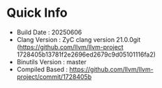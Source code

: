 # Quick Info
* Build Date : 20250606
* Clang Version : ZyC clang version 21.0.0git (https://github.com/llvm/llvm-project 1728405b13781f2e2696ed2679c9d05101116fa2)
* Binutils Version : master
* Compiled Based : https://github.com/llvm/llvm-project/commit/1728405b

